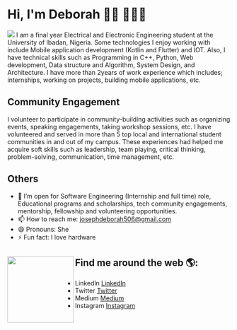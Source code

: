 

<!--
**josdebum/josdebum** is a ✨ _special_ ✨ repository because its `README.md` (this file) appears on your GitHub profile.

Here are some ideas to get you started:

- 🔭 I’m currently working on ...
- 🌱 I’m currently learning ...
- 👯 I’m looking to collaborate on ...
- 🤔 I’m looking for help with ...
- 💬 Ask me about ...
- 📫 How to reach me: ...
- 😄 Pronouns: ...
- ⚡ Fun fact: ...
-->


# Hi, I'm Deborah 👋🏾 👩🏾‍💻

<img src="Git Profile Header.png" />
I am a final year Electrical and Electronic Engineering student at the University of Ibadan, Nigeria.
Some technologies I enjoy working with include Mobile application development (Kotlin and Flutter) and IOT. Also, I have technical skills such as Programming in C++, Python, Web development, Data structure and Algorithm, System Design, and Architecture. I have more than 2years of work experience which includes; internships, working on projects, building mobile applications, etc.
     
## Community Engagement
I volunteer to participate in community-building activities such as organizing events, speaking engagements, taking workshop sessions, etc. I have volunteered and served in more than 5 top local and international student communities in and out of my campus. These experiences had helped me acquire soft skills such as leadership, team playing, critical thinking, problem-solving, communication, time management, etc.


## Others
- 💼 I’m open for Software Engineering (Internship and full time) role, Educational programs and scholarships, tech community engagements, mentorship, fellowship and volunteering opportunities. 
- 📫 How to reach me: josephdeborah506@gmail.com
- 😄 Pronouns: She
- ⚡ Fun fact: I love hardware 


## Find me around the web 🌎: <a href="https://github.com/sponsors/M0nica"><img align="left" width="150" height="150" src="https://github.com/M0nica/M0nica/blob/main/octomonica/m0nica-octocat-rotating.gif?raw=true"></a>
- Linkedln <a href="https://www.linkedin.com/in/deborah-oluwabunmi-joseph-603498159/">Linkedln</a>
- Twitter <a href="https://twitter.com/josdebum"> Twitter</a>
- Medium <a href="https://medium.com/@josdebum">Medium</a>
- Instagram <a href="https://instagram.com/josdebum">Instagram</a>
